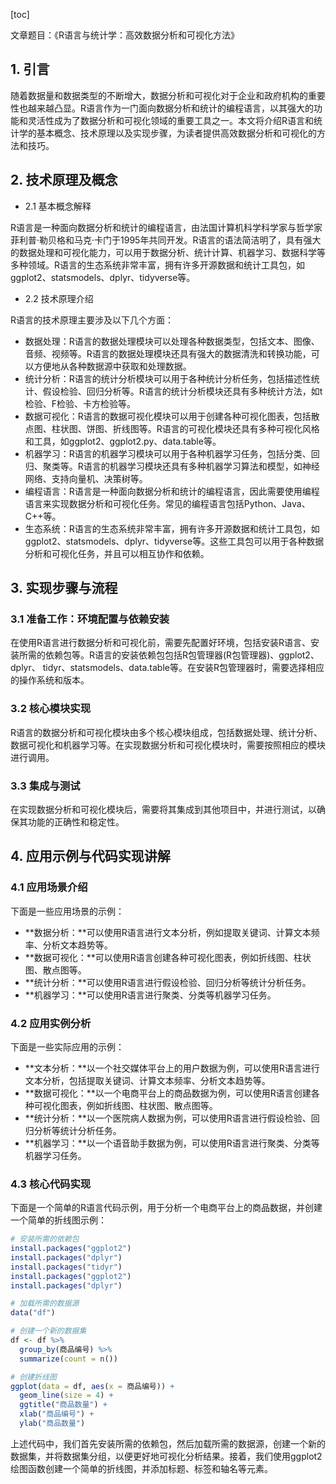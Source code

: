 
[toc]                    
                
                
文章题目：《R语言与统计学：高效数据分析和可视化方法》

## 1. 引言

随着数据量和数据类型的不断增大，数据分析和可视化对于企业和政府机构的重要性也越来越凸显。R语言作为一门面向数据分析和统计的编程语言，以其强大的功能和灵活性成为了数据分析和可视化领域的重要工具之一。本文将介绍R语言和统计学的基本概念、技术原理以及实现步骤，为读者提供高效数据分析和可视化的方法和技巧。

## 2. 技术原理及概念

- 2.1 基本概念解释

R语言是一种面向数据分析和统计的编程语言，由法国计算机科学科学家与哲学家菲利普·勒贝格和马克·卡门于1995年共同开发。R语言的语法简洁明了，具有强大的数据处理和可视化能力，可以用于数据分析、统计计算、机器学习、数据科学等多种领域。R语言的生态系统非常丰富，拥有许多开源数据和统计工具包，如ggplot2、statsmodels、dplyr、tidyverse等。

- 2.2 技术原理介绍

R语言的技术原理主要涉及以下几个方面：

- 数据处理：R语言的数据处理模块可以处理各种数据类型，包括文本、图像、音频、视频等。R语言的数据处理模块还具有强大的数据清洗和转换功能，可以方便地从各种数据源中获取和处理数据。
- 统计分析：R语言的统计分析模块可以用于各种统计分析任务，包括描述性统计、假设检验、回归分析等。R语言的统计分析模块还具有多种统计方法，如t检验、F检验、卡方检验等。
- 数据可视化：R语言的数据可视化模块可以用于创建各种可视化图表，包括散点图、柱状图、饼图、折线图等。R语言的可视化模块还具有多种可视化风格和工具，如ggplot2、ggplot2.py、data.table等。
- 机器学习：R语言的机器学习模块可以用于各种机器学习任务，包括分类、回归、聚类等。R语言的机器学习模块还具有多种机器学习算法和模型，如神经网络、支持向量机、决策树等。
- 编程语言：R语言是一种面向数据分析和统计的编程语言，因此需要使用编程语言来实现数据分析和可视化任务。常见的编程语言包括Python、Java、C++等。
- 生态系统：R语言的生态系统非常丰富，拥有许多开源数据和统计工具包，如ggplot2、statsmodels、dplyr、tidyverse等。这些工具包可以用于各种数据分析和可视化任务，并且可以相互协作和依赖。

## 3. 实现步骤与流程

### 3.1 准备工作：环境配置与依赖安装

在使用R语言进行数据分析和可视化前，需要先配置好环境，包括安装R语言、安装所需的依赖包等。R语言的安装依赖包包括R包管理器(R包管理器)、ggplot2、dplyr、 tidyr、statsmodels、data.table等。在安装R包管理器时，需要选择相应的操作系统和版本。

### 3.2 核心模块实现

R语言的数据分析和可视化模块由多个核心模块组成，包括数据处理、统计分析、数据可视化和机器学习等。在实现数据分析和可视化模块时，需要按照相应的模块进行调用。

### 3.3 集成与测试

在实现数据分析和可视化模块后，需要将其集成到其他项目中，并进行测试，以确保其功能的正确性和稳定性。

## 4. 应用示例与代码实现讲解

### 4.1 应用场景介绍

下面是一些应用场景的示例：

- **数据分析：**可以使用R语言进行文本分析，例如提取关键词、计算文本频率、分析文本趋势等。
- **数据可视化：**可以使用R语言创建各种可视化图表，例如折线图、柱状图、散点图等。
- **统计分析：**可以使用R语言进行假设检验、回归分析等统计分析任务。
- **机器学习：**可以使用R语言进行聚类、分类等机器学习任务。

### 4.2 应用实例分析

下面是一些实际应用的示例：

- **文本分析：**以一个社交媒体平台上的用户数据为例，可以使用R语言进行文本分析，包括提取关键词、计算文本频率、分析文本趋势等。
- **数据可视化：**以一个电商平台上的商品数据为例，可以使用R语言创建各种可视化图表，例如折线图、柱状图、散点图等。
- **统计分析：**以一个医院病人数据为例，可以使用R语言进行假设检验、回归分析等统计分析任务。
- **机器学习：**以一个语音助手数据为例，可以使用R语言进行聚类、分类等机器学习任务。

### 4.3 核心代码实现

下面是一个简单的R语言代码示例，用于分析一个电商平台上的商品数据，并创建一个简单的折线图示例：
```R
# 安装所需的依赖包
install.packages("ggplot2")
install.packages("dplyr")
install.packages("tidyr")
install.packages("ggplot2")
install.packages("dplyr")

# 加载所需的数据源
data("df")

# 创建一个新的数据集
df <- df %>% 
  group_by(商品编号) %>% 
  summarize(count = n())

# 创建折线图
ggplot(data = df, aes(x = 商品编号)) + 
  geom_line(size = 4) + 
  ggtitle("商品数量") + 
  xlab("商品编号") + 
  ylab("商品数量")
```

上述代码中，我们首先安装所需的依赖包，然后加载所需的数据源，创建一个新的数据集，并将数据集分组，以便更好地可视化分析结果。接着，我们使用ggplot2绘图函数创建一个简单的折线图，并添加标题、标签和轴名等元素。


